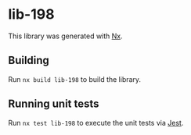 # lib-198

This library was generated with [Nx](https://nx.dev).

## Building

Run `nx build lib-198` to build the library.

## Running unit tests

Run `nx test lib-198` to execute the unit tests via [Jest](https://jestjs.io).
